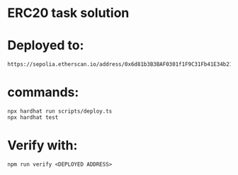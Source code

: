 # ERC20 task solution

# Deployed to: 
```shell
https://sepolia.etherscan.io/address/0x6d81b3B3BAF0301f1F9C31Fb41E34b215a34A7f9
```


# commands:

```shell
npx hardhat run scripts/deploy.ts
npx hardhat test
```

# Verify with:

```shell
npm run verify <DEPLOYED ADDRESS>
```

